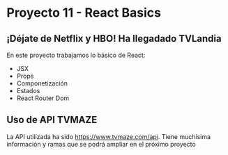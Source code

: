 # Proyecto 11 - React Basics
## ¡Déjate de Netflix y HBO! Ha llegadado TVLandia

En este proyecto trabajamos lo básico de React:
- JSX
- Props
- Componetización
- Estados
- React Router Dom

## Uso de API TVMAZE

La API utilizada ha sido https://www.tvmaze.com/api.
Tiene muchísima información y ramas que se podrá ampliar en el próximo proyecto
